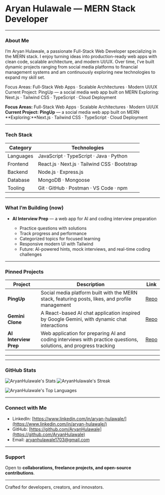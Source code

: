 # Aryan Hulawale — MERN Stack Developer

---

### About Me
I’m Aryan Hulawale, a passionate Full-Stack Web Developer specializing in the MERN stack. I enjoy turning ideas into production-ready web apps with clean code, scalable architecture, and modern UI/UX. Over time, I’ve built dynamic projects ranging from social media platforms to financial management systems and am continuously exploring new technologies to expand my skill set.

Focus Areas: Full-Stack Web Apps · Scalable Architectures · Modern UI/UX
Current Project: PingUp — a social media web app built on MERN
Exploring: Next.js · Tailwind CSS · TypeScript · Cloud Deployment

**Focus Areas:** Full-Stack Web Apps · Scalable Architectures · Modern UI/UX
**Current Project:** **PingUp** — a social media web app built on MERN
**Exploring:**Next.js · Tailwind CSS · TypeScript · Cloud Deployment

---

### Tech Stack

| Category   | Technologies                                                   |
| ---------- | -------------------------------------------------------------- |
| Languages  | JavaScript · TypeScript · Java · Python                        |
| Frontend   | React.js · Next.js · Tailwind CSS · Bootstrap                  |
| Backend    | Node.js · Express.js                                           |
| Database   | MongoDB · Mongoose                                             |
| Tooling    | Git · GitHub · Postman · VS Code · npm                         |

---

### What I’m Building (now)

* **AI Interview Prep** — a web app for AI and coding interview preparation

    * Practice questions with solutions
    * Track progress and performance
    * Categorized topics for focused learning
    * Responsive modern UI with Tailwind
    * Future: AI-powered hints, mock interviews, and real-time coding challenges

---

### Pinned Projects

| Project                   | Description                                                                                                     | Link       |
| ------------------------- | --------------------------------------------------------------------------------------------------------------- | ---------- |
| **PingUp**                | Social media platform built with the MERN stack, featuring posts, likes, and profile management                | [Repo](https://github.com/AryanHulawale/PingUp-SocialMedia) |
| **Gemini Clone**          | A React-based AI chat application inspired by Google Gemini, with dynamic chat interactions                     | [Repo](https://github.com/AryanHulawale/Gemini-Clone) |
| **AI Interview Prep**     | Web application for preparing AI and coding interviews with practice questions, solutions, and progress tracking | [Repo](https://github.com/AryanHulawale/AI-Interview-Preparation) |


---
---

### GitHub Stats

![AryanHulawale's Stats](https://github-readme-stats.vercel.app/api?username=AryanHulawale&theme=gruvbox&show_icons=true&hide_border=false&count_private=true)
![AryanHulawale's Streak](https://github-readme-streak-stats.herokuapp.com/?user=AryanHulawale&theme=gruvbox&hide_border=false)

![AryanHulawale's Top Languages](https://github-readme-stats.vercel.app/api/top-langs/?username=AryanHulawale&theme=gruvbox&show_icons=true&hide_border=false&layout=compact)


---

### Connect with Me

* LinkedIn: [https://www.linkedin.com/in/aryan-hulawale/](https://www.linkedin.com/in/aryan-hulawale/)  
* GitHub: [https://github.com/AryanHulawale](https://github.com/AryanHulawale)  
* Email: [aryanhulawale1703@gmail.com](mailto:aryanhulawale1703@gmail.com)  

---

### Support  

Open to **collaborations, freelance projects, and open-source contributions**.  

---

Crafted for developers, creators, and innovators.  
